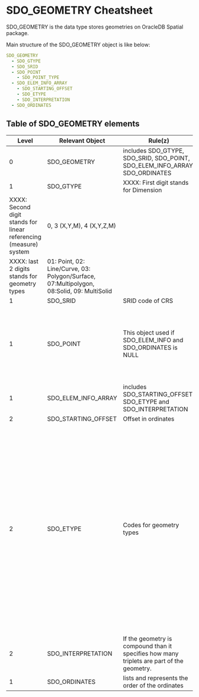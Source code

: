 # SDO_GEOMETRY Cheatsheet

SDO_GEOMETRY is the data type stores geometries on OracleDB Spatial package.

Main structure of the SDO_GEOMETRY object is like below:
```yaml
SDO_GEOMETRY
  - SDO_GTYPE
  - SDO_SRID
  - SDO_POINT
    - SDO_POINT_TYPE
  - SDO_ELEM_INFO_ARRAY
    - SDO_STARTING_OFFSET
    - SDO_ETYPE
    - SDO_INTERPRETATION
  - SDO_ORDINATES 
```

## Table of SDO_GEOMETRY elements

 **Level** | **Relevant Object** | **Rule(z)** | **Note** 
---|---|---|---
 0 | SDO_GEOMETRY | includes SDO_GTYPE, SDO_SRID, SDO_POINT, SDO_ELEM_INFO_ARRAY, SDO_ORDINATES |  
 1 | SDO_GTYPE | XXXX: First digit stands for Dimension | 2,3,4 
 XXXX: Second digit stands for linear referencing (measure) system | 0, 3 (X,Y,M), 4 (X,Y,Z,M) |  |  
 XXXX: last 2 digits stands for geometry types | 01: Point, 02: Line/Curve, 03: Polygon/Surface, 07:Multipolygon, 08:Solid, 09: MultiSolid |  |  
 1 | SDO_SRID | SRID code of CRS |  
 1 | SDO_POINT | This object used if SDO_ELEM_INFO and SDO_ORDINATES is NULL | In other words, if only points are stored (not with Linear Referencing and as oriented point). 
 1 | SDO_ELEM_INFO_ARRAY | includes SDO_STARTING_OFFSET, SDO_ETYPE and SDO_INTERPRETATION |  
 2 | SDO_STARTING_OFFSET | Offset in ordinates |  
 2 | SDO_ETYPE | Codes for geometry types | 1003: Exterior (CCW) Simple Polygon, 2003: Interior (CW) Simple Polygon, 1005: Exterior Compound Polygon (w ring), 2005: Interior Compound Polygon (w ring), 1006: Exterior Surface (contains at least 1 polygon), 2006: Interior Surface, 1007: Solid 
 2 | SDO_INTERPRETATION | If the geometry is compound than it specifies how many triplets are part of the geometry. |  
 1 | SDO_ORDINATES | lists and represents the order of the ordinates | X, Y, Z, M 


